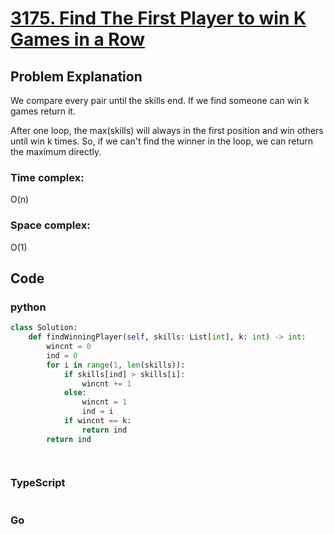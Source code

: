 # [3175. Find The First Player to win K Games in a Row](https://leetcode.cn/problems/find-the-first-player-to-win-k-games-in-a-row/description/)

## Problem Explanation
We compare every pair until the skills end. If we find someone can win k games return it.

After one loop, the max(skills) will always in the first position and win others until win k times. So, if we can't find the winner in the loop, we can return the maximum directly.
### Time complex:
O(n)
### Space complex:
O(1)
## Code

### python
```python
class Solution:
    def findWinningPlayer(self, skills: List[int], k: int) -> int:
        wincnt = 0
        ind = 0
        for i in range(1, len(skills)):
            if skills[ind] > skills[i]:
                wincnt += 1
            else:
                wincnt = 1
                ind = i
            if wincnt == k:
                return ind
        return ind

        
```

### TypeScript
```TypeScript


```

### Go
```go
```